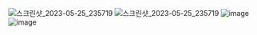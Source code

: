 
![스크린샷_2023-05-25_235719](/uploads/d3968f5e69ba86a58b692c39f47b4856/스크린샷_2023-05-25_235719.png)
![스크린샷_2023-05-25_235719](/uploads/d3968f5e69ba86a58b692c39f47b4856/스크린샷_2023-05-25_235719.png)
![image](/uploads/1c55547032f985cdc6032ee0a40060c3/image.png)
![image](/uploads/19d56da82d64b9f8a2997344117c0c60/image.png)
